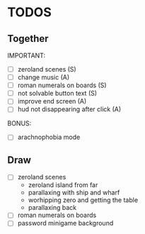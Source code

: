 # TODOS

## Together

IMPORTANT:
- [ ] zeroland scenes (S)
- [ ] change music (A)
- [ ] roman numerals on boards (S)
- [ ] not solvable button text (S)
- [ ] improve end screen (A)
- [ ] hud not disappearing after click (A)

BONUS:
- [ ] arachnophobia mode

## Draw

- [ ] zeroland scenes
  - zeroland island from far
  - parallaxing with ship and wharf
  - worhipping zero and getting the table
  - parallaxing back
- [ ] roman numerals on boards
- [ ] password minigame background
